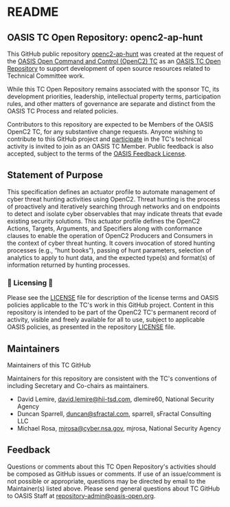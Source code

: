 # README

## OASIS TC Open Repository: openc2-ap-hunt

This GitHub public repository [openc2-ap-hunt](https://github.com/oasis-tcs/openc2-ap-hunt) was created at the request of the [OASIS Open Command and Control (OpenC2) TC](https://www.oasis-open.org/committees/openc2/) as an [OASIS TC Open Repository](https://www.oasis-open.org/resources/open-repositories/) to support development of open source resources related to Technical Committee work.

While this TC Open Repository remains associated with the sponsor TC, its development priorities, leadership, intellectual property terms, participation rules, and other matters of governance are separate and distinct from the OASIS TC Process and related policies.

Contributors to this repository are expected to be Members of the OASIS OpenC2 TC, for any substantive change requests. Anyone wishing to contribute to this GitHub project and <a href="https://www.oasis-open.org/join/participation-instructions">participate</a> in the TC's technical activity is invited to join as an OASIS TC Member.  Public feedback is also accepted, subject to the terms of the <a href="https://www.oasis-open.org/policies-guidelines/ipr#appendixa">OASIS Feedback License</a>.

## Statement of Purpose

This specification defines an actuator profile to automate management of cyber threat hunting activities using OpenC2. Threat hunting is the process of proactively and iteratively searching through networks and on endpoints to detect and isolate cyber observables that may indicate threats that evade existing security solutions. This actuator profile defines the OpenC2 Actions, Targets, Arguments, and Specifiers along with conformance clauses to enable the operation of OpenC2 Producers and Consumers in the context of cyber threat hunting. It covers invocation of stored hunting processes (e.g., “hunt books”), passing of hunt parameters, selection of analytics to apply to hunt data, and the expected type(s) and format(s) of information returned by hunting processes.

### :scroll: Licensing :scroll:


Please see the <a
href="https://github.com/oasis-tcs/openc2-ap-hunt/blob/master/LICENSE.md">LICENSE</a> file for description of the license terms and OASIS policies
applicable to the TC's work in this GitHub project. Content in
this repository is intended to be part of the OpenC2 TC's
permanent record of activity, visible and freely available for
all to use, subject to applicable OASIS policies, as presented in
the repository <a
href="https://github.com/oasis-tcs/openc2-jand-im/blob/master/LICENSE.md">LICENSE</a>
file.

## Maintainers

Maintainers of this TC GitHub

Maintainers for this repository are consistent with the TC's conventions of including Secretary and Co-chairs as maintainers.

- David Lemire, david.lemire@hii-tsd.com, dlemire60, National Security Agency
- Duncan Sparrell, duncan@sfractal.com, sparrell, sFractal Consulting LLC
- Michael Rosa, mjrosa@cyber.nsa.gov, mjrosa, National Security Agency

## Feedback

Questions or comments about this TC Open Repository's activities should be composed as GitHub issues or comments. If use of an issue/comment is not possible or appropriate, questions may be directed by email to the Maintainer(s) listed above. Please send general questions about TC GitHub to OASIS Staff at repository-admin@oasis-open.org.
